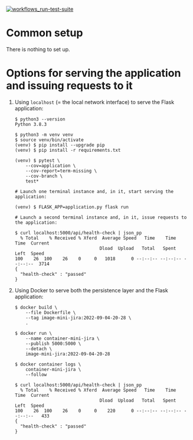 [![workflows_run-test-suite](https://github.com/kaloyan-marinov/rename/actions/workflows/run-test-suite.yml/badge.svg)](https://github.com/kaloyan-marinov/rename/actions/workflows/run-test-suite.yml)

# Common setup

There is nothing to set up.

# Options for serving the application and issuing requests to it

1. Using `localhost` (= the local network interface) to serve the Flask application:

    ```
    $ python3 --version
    Python 3.8.3

    $ python3 -m venv venv
    $ source venv/bin/activate
    (venv) $ pip install --upgrade pip
    (venv) $ pip install -r requirements.txt
    ```

    ```
    (venv) $ pytest \
        --cov=application \
        --cov-report=term-missing \
        --cov-branch \
        test*
    ```

    ```
    # Launch one terminal instance and, in it, start serving the application:

    (venv) $ FLASK_APP=application.py flask run
    ```

    ```
    # Launch a second terminal instance and, in it, issue requests to the application:

    $ curl localhost:5000/api/health-check | json_pp
      % Total    % Received % Xferd  Average Speed   Time    Time     Time  Current
                                    Dload  Upload   Total   Spent    Left  Speed
    100    26  100    26    0     0   1018      0 --:--:-- --:--:-- --:--:--  3714
    {
      "health-check" : "passed"
    }
    ```

2. Using Docker to serve both the persistence layer and the Flask application:

    ```
    $ docker build \
        --file Dockerfile \
        --tag image-mini-jira:2022-09-04-20-28 \
        .
    ```

    ```
    $ docker run \
        --name container-mini-jira \
        --publish 5000:5000 \
        --detach \
        image-mini-jira:2022-09-04-20-28
    
    $ docker container logs \
        container-mini-jira \
        --follow
    ```

    ```
    $ curl localhost:5000/api/health-check | json_pp
      % Total    % Received % Xferd  Average Speed   Time    Time     Time  Current
                                    Dload  Upload   Total   Spent    Left  Speed
    100    26  100    26    0     0    220      0 --:--:-- --:--:-- --:--:--   433
    {
      "health-check" : "passed"
    }
    ```
